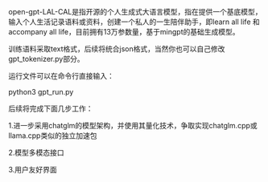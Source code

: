 open-gpt-LAL-CAL是指开源的个人生成式大语言模型，指在提供一个基底模型，输入个人生活记录语料或资料，创建一个私人的一生陪伴助手，即learn all life 和 accompany all life，目前拥有13万参数量，基于mingpt的基础生成模型。

  训练语料采取text格式，后续将统合json格式，当然你也可以自己修改gpt_tokenizer.py部分。 
  
运行文件可以在命令行直接输入：

   python3 gpt_run.py 

后续将完成下面几步工作： 

  1.进一步采用chatglm的模型架构，并使用其量化技术，争取实现chatglm.cpp或llama.cpp类似的独立加速包 
  
  2.模型多模态接口 
  
  3.用户友好界面 
  
    
